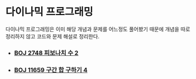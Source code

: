 # 다이나믹 프로그래밍

다이나믹 프로그래밍은 이미 해당 개념과 문제를 어느정도 풀어봤기 때문에 개념을 따로 정리하지 않고 코드와 문제 해설로 정리한다.

- ### [BOJ 2748 피보나치 수 2](https://github.com/jungtaeyong/alstudy2/blob/ty/SDS/예습/baekjoon%202748%20피보나치%20수%202.cpp)

- ### [BOJ 11659 구간 합 구하기 4](https://github.com/jungtaeyong/alstudy2/blob/ty/SDS/예습/baekjoon%2011659%20구간%20합%20구하기%204.md)


